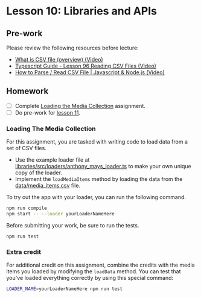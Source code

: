 # Lesson 10: Libraries and APIs

## Pre-work

Please review the following resources before lecture:

* [What is CSV file (overview) (Video)](https://www.youtube.com/watch?v=OGOD2Fqy5k8)
* [Typescript Guide - Lesson 96 Reading CSV Files (Video)](https://www.youtube.com/watch?v=bbvECy0ICuo)
* [How to Parse / Read CSV File | Javascript & Node.js (Video)](https://www.youtube.com/watch?v=5HGBG9AiIzo)

## Homework

- [ ] Complete [Loading the Media Collection](#loading-the-media-collection) assignment.
- [ ] Do pre-work for [lesson 11](/lesson_11/).

### Loading The Media Collection

For this assignment, you are tasked with writing code to load data from a set of CSV files.

* Use the example loader file at [libraries/src/loaders/anthony_mays_loader.ts][example-loader-file] to make your own unique copy of the loader.
* Implement the `loadMediaItems` method by loading the data from the [data/media_items.csv][media-items-file] file.

To try out the app with your loader, you can run the following command.

```bash
npm run compile
npm start -- --loader yourLoaderNameHere
```

Before submitting your work, be sure to run the tests.

```bash
npm run test
```

### Extra credit

For additional credit on this assignment, combine the credits with the media items you loaded by modifying the `loadData` method. You can test that you've loaded everything correctly by using this special command:

```bash
LOADER_NAME=yourLoaderNameHere npm run test
```

[example-loader-file]: ./libraries/src/loaders/anthony_mays_loader.ts
[media-items-file]: ./libraries/data/media_items.csv
